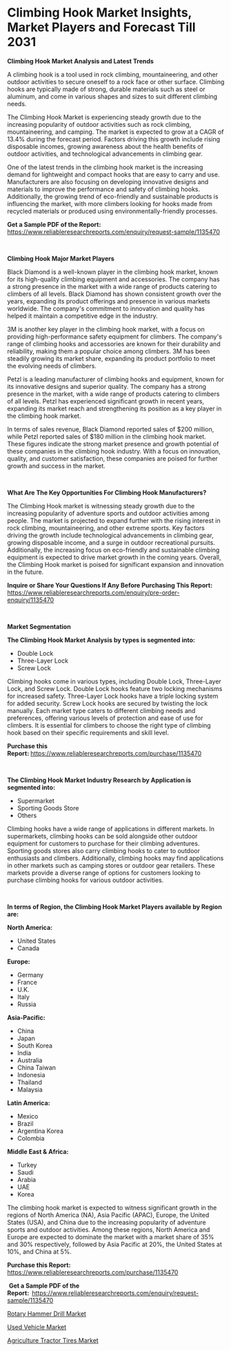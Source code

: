 <p><h1>Climbing Hook Market Insights, Market Players and Forecast Till 2031</h1></p><p><strong>Climbing Hook Market Analysis and Latest Trends</strong></p>
<p><p>A climbing hook is a tool used in rock climbing, mountaineering, and other outdoor activities to secure oneself to a rock face or other surface. Climbing hooks are typically made of strong, durable materials such as steel or aluminum, and come in various shapes and sizes to suit different climbing needs.</p><p>The Climbing Hook Market is experiencing steady growth due to the increasing popularity of outdoor activities such as rock climbing, mountaineering, and camping. The market is expected to grow at a CAGR of 13.4% during the forecast period. Factors driving this growth include rising disposable incomes, growing awareness about the health benefits of outdoor activities, and technological advancements in climbing gear.</p><p>One of the latest trends in the climbing hook market is the increasing demand for lightweight and compact hooks that are easy to carry and use. Manufacturers are also focusing on developing innovative designs and materials to improve the performance and safety of climbing hooks. Additionally, the growing trend of eco-friendly and sustainable products is influencing the market, with more climbers looking for hooks made from recycled materials or produced using environmentally-friendly processes.</p></p>
<p><strong>Get a Sample PDF of the Report:&nbsp;</strong> <a href="https://www.reliableresearchreports.com/enquiry/request-sample/1135470">https://www.reliableresearchreports.com/enquiry/request-sample/1135470</a></p>
<p>&nbsp;</p>
<p><strong>Climbing Hook Major Market Players</strong></p>
<p><p>Black Diamond is a well-known player in the climbing hook market, known for its high-quality climbing equipment and accessories. The company has a strong presence in the market with a wide range of products catering to climbers of all levels. Black Diamond has shown consistent growth over the years, expanding its product offerings and presence in various markets worldwide. The company's commitment to innovation and quality has helped it maintain a competitive edge in the industry.</p><p>3M is another key player in the climbing hook market, with a focus on providing high-performance safety equipment for climbers. The company's range of climbing hooks and accessories are known for their durability and reliability, making them a popular choice among climbers. 3M has been steadily growing its market share, expanding its product portfolio to meet the evolving needs of climbers.</p><p>Petzl is a leading manufacturer of climbing hooks and equipment, known for its innovative designs and superior quality. The company has a strong presence in the market, with a wide range of products catering to climbers of all levels. Petzl has experienced significant growth in recent years, expanding its market reach and strengthening its position as a key player in the climbing hook market.</p><p>In terms of sales revenue, Black Diamond reported sales of $200 million, while Petzl reported sales of $180 million in the climbing hook market. These figures indicate the strong market presence and growth potential of these companies in the climbing hook industry. With a focus on innovation, quality, and customer satisfaction, these companies are poised for further growth and success in the market.</p></p>
<p>&nbsp;</p>
<p><strong>What Are The Key Opportunities For Climbing Hook Manufacturers?</strong></p>
<p><p>The Climbing Hook market is witnessing steady growth due to the increasing popularity of adventure sports and outdoor activities among people. The market is projected to expand further with the rising interest in rock climbing, mountaineering, and other extreme sports. Key factors driving the growth include technological advancements in climbing gear, growing disposable income, and a surge in outdoor recreational pursuits. Additionally, the increasing focus on eco-friendly and sustainable climbing equipment is expected to drive market growth in the coming years. Overall, the Climbing Hook market is poised for significant expansion and innovation in the future.</p></p>
<p><strong>Inquire or Share Your Questions If Any Before Purchasing This Report:</strong> <a href="https://www.reliableresearchreports.com/enquiry/pre-order-enquiry/1135470">https://www.reliableresearchreports.com/enquiry/pre-order-enquiry/1135470</a></p>
<p>&nbsp;</p>
<p><strong>Market Segmentation</strong></p>
<p><strong>The Climbing Hook Market Analysis by types is segmented into:</strong></p>
<p><ul><li>Double Lock</li><li>Three-Layer Lock</li><li>Screw Lock</li></ul></p>
<p><p>Climbing hooks come in various types, including Double Lock, Three-Layer Lock, and Screw Lock. Double Lock hooks feature two locking mechanisms for increased safety. Three-Layer Lock hooks have a triple locking system for added security. Screw Lock hooks are secured by twisting the lock manually. Each market type caters to different climbing needs and preferences, offering various levels of protection and ease of use for climbers. It is essential for climbers to choose the right type of climbing hook based on their specific requirements and skill level.</p></p>
<p><strong>Purchase this Report:&nbsp;</strong><a href="https://www.reliableresearchreports.com/purchase/1135470">https://www.reliableresearchreports.com/purchase/1135470</a></p>
<p>&nbsp;</p>
<p><strong>The Climbing Hook Market Industry Research by Application is segmented into:</strong></p>
<p><ul><li>Supermarket</li><li>Sporting Goods Store</li><li>Others</li></ul></p>
<p><p>Climbing hooks have a wide range of applications in different markets. In supermarkets, climbing hooks can be sold alongside other outdoor equipment for customers to purchase for their climbing adventures. Sporting goods stores also carry climbing hooks to cater to outdoor enthusiasts and climbers. Additionally, climbing hooks may find applications in other markets such as camping stores or outdoor gear retailers. These markets provide a diverse range of options for customers looking to purchase climbing hooks for various outdoor activities.</p></p>
<p>&nbsp;</p>
<p><strong>In terms of Region, the Climbing Hook Market Players available by Region are:</strong></p>
<p>
    <p> <strong> North America: </strong>
        <ul>
            <li>United States</li>
            <li>Canada</li>
        </ul>
        </p> 
    <p> <strong> Europe: </strong>
        <ul>
            <li>Germany</li>
            <li>France</li>
            <li>U.K.</li>
            <li>Italy</li>
            <li>Russia</li>
        </ul>
        </p> 
    <p> <strong> Asia-Pacific: </strong>
        <ul>
            <li>China</li>
            <li>Japan</li>
            <li>South Korea</li>
            <li>India</li>
            <li>Australia</li>
            <li>China Taiwan</li>
            <li>Indonesia</li>
            <li>Thailand</li>
            <li>Malaysia</li>
        </ul>
        </p> 
    <p> <strong> Latin America: </strong>
        <ul>
            <li>Mexico</li>
            <li>Brazil</li>
            <li>Argentina Korea</li>
            <li>Colombia</li>
        </ul>
        </p> 
    <p> <strong> Middle East & Africa: </strong>
        <ul>
            <li>Turkey</li>
            <li>Saudi</li>
            <li>Arabia</li>
            <li>UAE</li>
            <li>Korea</li>
        </ul>
    </p>
    </p>
<p><p>The climbing hook market is expected to witness significant growth in the regions of North America (NA), Asia Pacific (APAC), Europe, the United States (USA), and China due to the increasing popularity of adventure sports and outdoor activities. Among these regions, North America and Europe are expected to dominate the market with a market share of 35% and 30% respectively, followed by Asia Pacific at 20%, the United States at 10%, and China at 5%.</p></p>
<p><strong>Purchase this Report: </strong><a href="https://www.reliableresearchreports.com/purchase/1135470">https://www.reliableresearchreports.com/purchase/1135470</a></p>
<p>&nbsp;<strong>Get a Sample PDF of the Report:&nbsp;&nbsp;</strong><a href="https://www.reliableresearchreports.com/enquiry/request-sample/1135470">https://www.reliableresearchreports.com/enquiry/request-sample/1135470</a></p>
<p><strong></strong></p>
<p><p><a href="https://view.publitas.com/reportprime-1/rotary-hammer-drill-market-insights-market-players-and-forecast-till-2031/">Rotary Hammer Drill Market</a></p><p><a href="https://iodized-pantydraco-05c.notion.site/Decoding-the-Used-Vehicle-Market-A-Deep-Dive-into-the-Latest-Market-Trends-Market-Segmentation-an-20693a61da714b4ba91c278c3b63513c">Used Vehicle Market</a></p><p><a href="https://noble-drawer-34c.notion.site/Agriculture-Tractor-Tires-Market-Size-Market-Trends-and-Growth-Outlook-forecasted-for-period-from--e8cb4b0baccf493597cc77779d7334ca">Agriculture Tractor Tires Market</a></p></p>